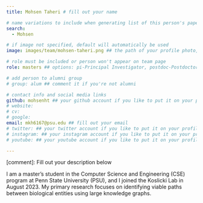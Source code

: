 ```yaml
---
title: Mohsen Taheri # fill out your name

# name variations to include when generating list of this person's papers
search:
  - Mohsen

# if image not specified, default will automatically be used
image: images/team/mohsen-taheri.png ## the path of your profile photo, please put it under 'images/team' and name it as firstname-lastname.jpg

# role must be included or person won't appear on team page
role: masters ## options: pi-Principal Investigator, postdoc-Postdoctoral Researcher, phd-PhD Student, masters-Master's Student, undergrad-Undergraduate Student, highschool-High School Student, programmer-Software Engineer

# add person to alumni group
# group: alum ## comment it if you're not alumni

# contact info and social media links
github: mohsenht ## your github account if you like to put it on your profile
# website:
# cv:
# google:
email: mkh6167@psu.edu ## fill out your email
# twitter: ## your twitter account if you like to put it on your profile
# instagram: ## your instagram account if you like to put it on your profile
# youtube: ## your youtube account if you like to put it on your profile

---
```

[comment]: Fill out your description below 

I am a master’s student in the Computer Science and Engineering (CSE) program at Penn State University (PSU), and I joined the Koslicki Lab in August 2023. My primary research focuses on identifying viable paths between biological entities using large knowledge graphs.


